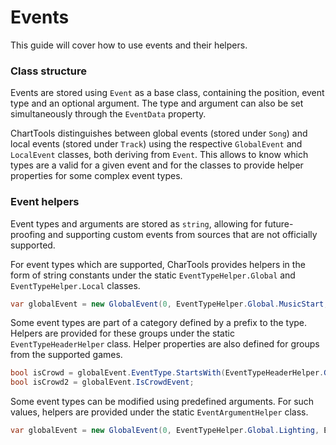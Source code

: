 # Events

This guide will cover how to use events and their helpers.

### Class structure
Events are stored using `Event` as a base class, containing the position, event type and an optional argument. The type and argument can also be set simultaneously through the `EventData` property.

ChartTools distinguishes between global events (stored under `Song`) and local events (stored under `Track`) using the respective `GlobalEvent` and `LocalEvent` classes, both deriving from `Event`. This allows to know which types are a valid for a given event and for the classes to provide helper properties for some complex event types.

### Event helpers
Event types and arguments are stored as `string`, allowing for future-proofing and supporting custom events from sources that are not officially supported.

For event types which are supported, CharTools provides helpers in the form of string constants under the static `EventTypeHelper.Global` and `EventTypeHelper.Local` classes.

```c#
var globalEvent = new GlobalEvent(0, EventTypeHelper.Global.MusicStart, null);
```

Some event types are part of a category defined by a prefix to the type. Helpers are provided for these groups under the static `EventTypeHeaderHelper` class. Helper properties are also defined for groups from the supported games.

```c#
bool isCrowd = globalEvent.EventType.StartsWith(EventTypeHeaderHelper.Global.Crowd);
bool isCrowd2 = globalEvent.IsCrowdEvent;
```

Some event types can be modified using predefined arguments. For such values, helpers are provided under the static `EventArgumentHelper` class.

```c#
var globalEvent = new GlobalEvent(0, EventTypeHelper.Global.Lighting, EventArgumentHelper.Global.Lighting.Strobe);
```
